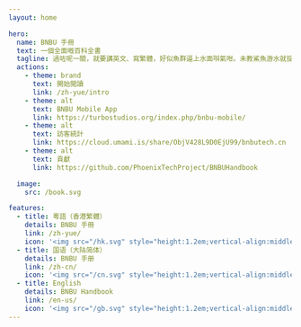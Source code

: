 ```yaml
---
layout: home

hero:
  name: BNBU 手冊
  text: 一個全面嘅百科全書
  tagline: 過咗呢一關，就要講英文、寫繁體，好似魚群逼上水面唞氣咁。未教鯊魚游水就掟落大海，未等城市凍啲就盼落雪，將飛機睇成流星許願，將火燭當成福兆祈禱。橫掂捱得過春天，都捱唔過青春呢個險關。
  actions:
    - theme: brand
      text: 開始閲讀
      link: /zh-yue/intro
    - theme: alt
      text: BNBU Mobile App
      link: https://turbostudios.org/index.php/bnbu-mobile/
    - theme: alt
      text: 訪客統計
      link: https://cloud.umami.is/share/ObjV428L9D0EjU99/bnbutech.cn
    - theme: alt
      text: 貢獻
      link: https://github.com/PhoenixTechProject/BNBUHandbook

  image:
    src: /book.svg

features:
  - title: 粵語（香港繁體）
    details: BNBU 手冊
    link: /zh-yue/
    icon: '<img src="/hk.svg" style="height:1.2em;vertical-align:middle;">'
  - title: 国语（大陆简体）
    details: BNBU 手册
    link: /zh-cn/
    icon: '<img src="/cn.svg" style="height:1.2em;vertical-align:middle;">'
  - title: English
    details: BNBU Handbook
    link: /en-us/
    icon: '<img src="/gb.svg" style="height:1.2em;vertical-align:middle;">'
---
```

